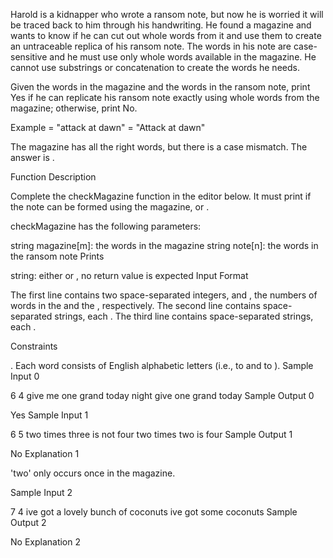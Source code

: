 Harold is a kidnapper who wrote a ransom note, but now he is worried it will be traced back to him through his handwriting. He found a magazine and wants to know if he can cut out whole words from it and use them to create an untraceable replica of his ransom note. The words in his note are case-sensitive and he must use only whole words available in the magazine. He cannot use substrings or concatenation to create the words he needs.

Given the words in the magazine and the words in the ransom note, print Yes if he can replicate his ransom note exactly using whole words from the magazine; otherwise, print No.

Example
 = "attack at dawn"  = "Attack at dawn"

The magazine has all the right words, but there is a case mismatch. The answer is .

Function Description

Complete the checkMagazine function in the editor below. It must print  if the note can be formed using the magazine, or .

checkMagazine has the following parameters:

string magazine[m]: the words in the magazine
string note[n]: the words in the ransom note
Prints

string: either  or , no return value is expected
Input Format

The first line contains two space-separated integers,  and , the numbers of words in the  and the , respectively.
The second line contains  space-separated strings, each .
The third line contains  space-separated strings, each .

Constraints

.
Each word consists of English alphabetic letters (i.e.,  to  and  to ).
Sample Input 0

6 4
give me one grand today night
give one grand today
Sample Output 0

Yes
Sample Input 1

6 5
two times three is not four
two times two is four
Sample Output 1

No
Explanation 1

'two' only occurs once in the magazine.

Sample Input 2

7 4
ive got a lovely bunch of coconuts
ive got some coconuts
Sample Output 2

No
Explanation 2

